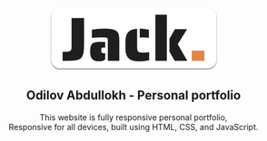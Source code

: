 <div align="center">
  
  <img src="./readme-images/project-logo.png" />

  <h2 align="center">Odilov Abdullokh - Personal portfolio</h2>

  This website is fully responsive personal portfolio, <br />Responsive for all devices, built using HTML, CSS, and JavaScript.

</div>

<br />

